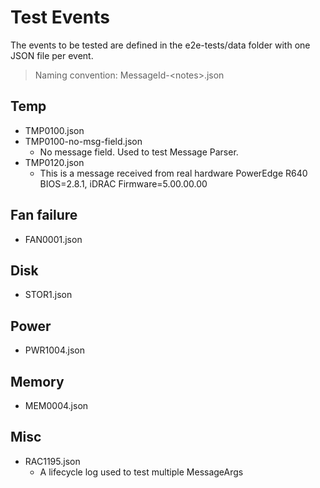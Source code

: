 # Test Events

The events to be tested are defined in the e2e-tests/data folder with one JSON file per event.

> Naming convention: MessageId-\<notes\>.json

## Temp
- TMP0100.json
- TMP0100-no-msg-field.json
    - No message field. Used to test Message Parser.
- TMP0120.json
    - This is a message received from real hardware PowerEdge R640 BIOS=2.8.1, iDRAC Firmware=5.00.00.00

## Fan failure
- FAN0001.json

## Disk
- STOR1.json

## Power
- PWR1004.json

## Memory
- MEM0004.json

## Misc
- RAC1195.json
    - A lifecycle log used to test multiple MessageArgs

